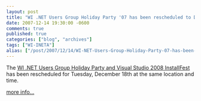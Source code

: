 ```yaml
---
layout: post
title: "WI .NET Users Group Holiday Party '07 has been rescheduled to Dec. 18th"
date: 2007-12-14 19:30:00 -0600
comments: true
published: true
categories: ["blog", "archives"]
tags: ["WI-INETA"]
alias: ["/post/2007/12/14/WI-NET-Users-Group-Holiday-Party-07-has-been-rescheduled-to-Dec-18th", "/post/2007/12/14/wi-net-users-group-holiday-party-07-has-been-rescheduled-to-dec-18th"]
---
```

<!-- more -->
<p>The <a href="http://wi-ineta.org/DesktopDefault.aspx?tabid=180">WI .NET Users Group Holiday Party and Visual Studio 2008 InstallFest</a> has been rescheduled for Tuesday, December 18th at the same location and time.</p>
<p><a href="http://wi-ineta.org/DesktopDefault.aspx?tabid=180">more info...</a></p>
